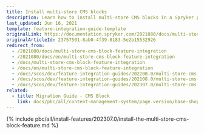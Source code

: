 ```yaml
---
title: Install multi-store CMS blocks
description: Learn how to install multi-store CMS blocks in a Spryker project
last_updated: Jun 16, 2021
template: feature-integration-guide-template
originalLink: https://documentation.spryker.com/2021080/docs/multi-store-cms-block-feature-integration
originalArticleId: 23757501-8ab0-4f39-8183-5e2b15532926
redirect_from:
  - /2021080/docs/multi-store-cms-block-feature-integration
  - /2021080/docs/en/multi-store-cms-block-feature-integration
  - /docs/multi-store-cms-block-feature-integration
  - /docs/en/multi-store-cms-block-feature-integration
  - /docs/scos/dev/feature-integration-guides/202200.0/multi-store-cms-block-feature-integration.html
  - /docs/scos/dev/feature-integration-guides/202108.0/multi-store-cms-block-feature-integration.html
  - /docs/scos/dev/feature-integration-guides/202307.0/multi-store-cms-block-feature-integration.html
related:
  - title: Migration Guide - CMS Block
    link: docs/pbc/all/content-management-system/page.version/base-shop/install-and-upgrade/upgrade-modules/upgrade-the-cmsblock-module.html
---
```


{% include pbc/all/install-features/202307.0/install-the-multi-store-cms-block-feature.md %} <!-- To edit, see /_includes/pbc/all/install-features/202307.0/install-the-multi-store-cms-block-feature.md -->
